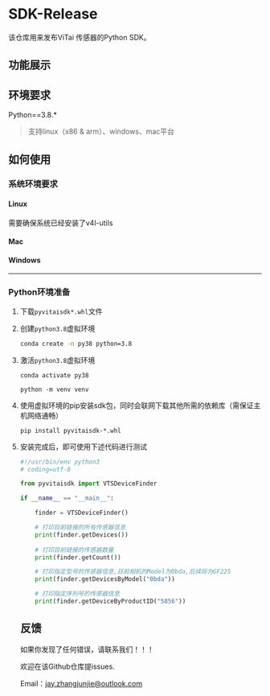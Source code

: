 # SDK-Release

该仓库用来发布ViTai 传感器的Python SDK。

## 功能展示



## 环境要求

Python==3.8.*

> 支持linux（x86 & arm）、windows、mac平台

## 如何使用

### 系统环境要求

#### Linux

需要确保系统已经安装了v4l-utils

#### Mac

#### Windows

------

### Python环境准备

1. 下载`pyvitaisdk*.whl`文件

2. 创建`python3.8`虚拟环境

   ```bash
   conda create -n py38 python=3.8
   ```

3. 激活`python3.8`虚拟环境

   ```
   conda activate py38
   
   python -m venv venv
   ```

4. 使用虚拟环境的pip安装sdk包，同时会联网下载其他所需的依赖库（需保证主机网络通畅）

   ```
   pip install pyvitaisdk-*.whl
   ```

5. 安装完成后，即可使用下述代码进行测试

   ```python
   #!/usr/bin/env python3
   # coding=utf-8
   
   from pyvitaisdk import VTSDeviceFinder
   
   if __name__ == "__main__":
   
       finder = VTSDeviceFinder()
   
       # 打印目前链接的所有传感器信息
       print(finder.getDevices())
       
       # 打印目前链接的传感器数量
       print(finder.getCount())
   
       # 打印指定型号的传感器信息,目前相机的Model为0bda,后续将为GF225
       print(finder.getDevicesByModel("0bda"))
   
       # 打印指定序列号的传感器信息
       print(finder.getDeviceByProductID("5856"))
   
   ```

   ## 反馈

   如果你发现了任何错误，请联系我们！！！

   欢迎在该Github仓库提issues.

   Email：jay.zhangjunjie@outlook.com